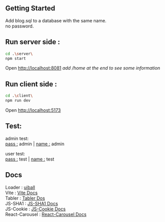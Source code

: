 ## Getting Started

Add blog.sql to a database with the same name.\
no password.

## Run server side :

```bash
cd .\server\
npm start
```

Open [http://localhost:8081](http://localhost:8081) _add /home at the end to see some information_

## Run client side :

```bash
cd .\client\
npm run dev
```

Open [http://localhost:5173](http://localhost:5173)

## Test:

admin test:\
<u>pass :</u> admin | <u>name :</u> admin

user test:\
<u>pass :</u> test | <u>name :</u> test

## Docs

Loader : [uiball](https://uiball.com/ldrs/)\
Vite : [Vite Docs](https://vitejs.dev/guide/)\
Tabler : [Tabler Dos](https://tabler.io/icons)\
JS-SHA1 : [JS-SHA1 Docs](https://www.npmjs.com/package/js-sha1)\
JS-Cookie : [JS-Cookie Docs](https://www.npmjs.com/package/js-cookie)\
React-Carousel : [React-Carousel Docs](https://www.npmjs.com/package/react-responsive-carousel)
